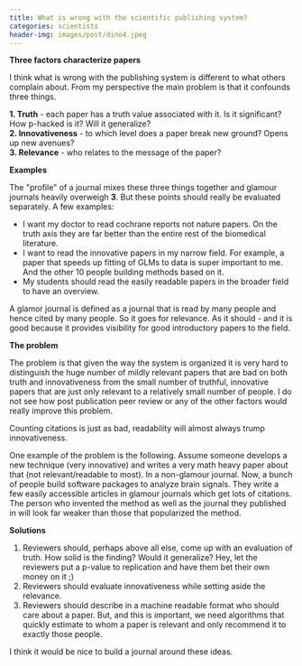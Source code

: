 ```yaml
---
title: What is wrong with the scientific publishing system?
categories: scientists
header-img: images/post/dino4.jpeg
---
```


**Three factors characterize papers**

I think what is wrong with the publishing system is different to what others complain about.
From my perspective the main problem is that it confounds three things.

  **1. Truth** - each paper has a truth value associated with it. Is it significant? How p-hacked is it? Will it generalize?<br>
  **2. Innovativeness** - to which level does a paper break new ground? Opens up new avenues?<br>
  **3. Relevance** - who relates to the message of the paper?


**Examples**

The "profile" of a journal mixes these three things together and glamour journals heavily overweigh **3**. But these points should really be evaluated separately. A few examples:

  -  I want my doctor to read cochrane reports not nature papers. On the truth axis they are far better than the entire rest of the biomedical literature.
  - I want to read the innovative papers in my narrow field. For example, a paper that speeds up fitting of GLMs to data is super important to me. And the other 10 people building methods based on it.
  - My students should read the easily readable papers in the broader field to have an overview.

A glamor journal is defined as a journal that is read by many people and hence cited by many people. So it goes for relevance. As it should - and it is good because it provides visibility for good introductory papers to the field.

**The problem**

The problem is that given the way the system is organized it is very hard to distinguish the huge number of mildly relevant papers that are bad on both truth and innovativeness from the small number of truthful, innovative papers that are just only relevant to a relatively small number of people. I do not see how post publication peer review or any of the other factors would really improve this problem.

Counting citations is just as bad, readability will almost always trump innovativeness.

One example of the problem is the following. Assume someone develops a new technique (very innovative) and writes a very math heavy paper about that (not relevant/readable to most). In a non-glamour journal. Now, a bunch of people build software packages to analyze brain signals. They write a few easily accessible articles in glamour journals which get lots of citations. The person who invented the method as well as the journal they published in will look far weaker than those that popularized the method.

**Solutions**

  1. Reviewers should, perhaps above all else, come up with an evaluation of truth. How solid is the finding? Would it generalize? Hey, let the reviewers put a p-value to replication and have them bet their own money on it ;)
  2. Reviewers should evaluate innovativeness while setting aside the relevance.
  3. Reviewers should describe in a machine readable format who should care about a paper. But, and this is important, we need algorithms that quickly estimate to whom a paper is relevant and only recommend it to exactly those people.

I think it would be nice to build a journal around these ideas.
